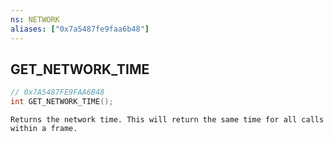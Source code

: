 ```yaml
---
ns: NETWORK
aliases: ["0x7a5487fe9faa6b48"]
---
```

## GET_NETWORK_TIME

```c
// 0x7A5487FE9FAA6B48
int GET_NETWORK_TIME();
```

```
Returns the network time. This will return the same time for all calls within a frame.
```
